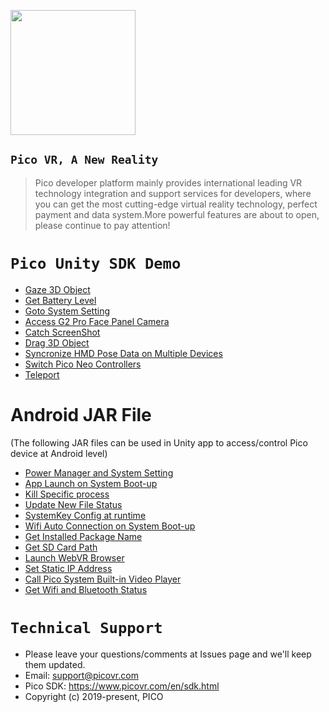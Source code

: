 <a href="https://www.picovr.com"> <img src="https://github.com/PicoSupport/PicoSupport/blob/master/Assets/Pico.jpg" width="200"/> </a>

## `Pico VR, A New Reality`

>Pico developer platform mainly provides international leading VR technology integration and support services for developers, where you can get the most cutting-edge virtual reality technology, perfect payment and data system.More powerful features are about to open, please continue to pay attention!


# `Pico Unity SDK Demo`


* [Gaze 3D Object][01]
* [Get Battery Level][02]
* [Goto System Setting][03]
* [Access G2 Pro Face Panel Camera][04]
* [Catch ScreenShot][05]
* [Drag 3D Object][06]
* [Syncronize HMD Pose Data on Multiple Devices][07]
* [Switch Pico Neo Controllers][08]
* [Teleport][09]


[01]: https://github.com/PicoSupport/Unity_Demo_Gaze3dObject
[02]: https://github.com/PicoSupport/Unity_Demo_GetBattertyLevel
[03]: https://github.com/PicoSupport/Unity_Demo_EnterSetting
[04]: https://github.com/PicoSupport/Unity_Demo_AccessG2ProFacePanelCamera
[05]: https://github.com/PicoSupport/Unity_Demo_ScreenShot
[06]: https://github.com/PicoSupport/Unity_Demo_Drag3DObject
[07]: https://github.com/PicoSupport/Unity_Demo_SyncronizeHMDPoseDataonMultipleDevices
[08]: https://github.com/PicoSupport/Unity_Demo_SwitchPicoNeoControllers
[09]: https://github.com/PicoSupport/Unity_Demo_teleport

# Android JAR File
  (The following JAR files can be used in Unity app to access/control Pico device at Android level)

* [Power Manager and System Setting](https://github.com/PicoSupport/PicoVRPowerManager)
* [App Launch on System Boot-up](https://github.com/PicoSupport/BootComplete)
* [Kill Specific process](https://github.com/PicoSupport/KillApplication)
* [Update New File Status](https://github.com/PicoSupport/UpdateAnyFile)
* [SystemKey Config at runtime](https://github.com/PicoSupport/PicoKeyConfig)
* [Wifi Auto Connection on System Boot-up](https://github.com/PicoSupport/PicoVRWifimanager)
* [Get Installed Package Name](https://github.com/PicoSupport/PackageManager)
* [Get SD Card Path](https://github.com/PicoSupport/SDCardManager)
* [Launch WebVR Browser](https://github.com/PicoSupport/LauncherWebVR)
* [Set Static IP Address](https://github.com/PicoSupport/PicoIPAddress)
* [Call Pico System Built-in Video Player](https://github.com/PicoSupport/PicoPlayManager)
* [Get Wifi and Bluetooth Status](https://github.com/PicoSupport/WifiAndBluetooth)


# `Technical Support`

- Please leave your questions/comments at Issues page and we'll keep them updated.
- Email:  support@picovr.com
- Pico SDK: https://www.picovr.com/en/sdk.html
- Copyright (c) 2019-present, PICO

